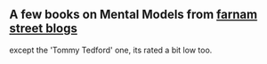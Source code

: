 
## A few books on Mental Models from [farnam street blogs](https://fs.blog/)  

except the 'Tommy Tedford' one, its rated a bit low too.
